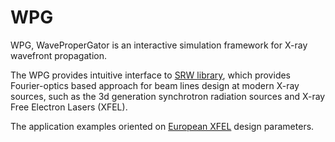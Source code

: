 WPG 
===
WPG, WaveProperGator is an interactive simulation framework for X-ray wavefront propagation. 

The WPG provides intuitive interface to [SRW library](https://github.com/ochubar/SRW), 
which provides Fourier-optics based approach for beam lines 
design at modern X-ray sources,   such as the 3d generation synchrotron radiation sources and 
X-ray Free Electron Lasers (XFEL). 

The application examples oriented on [European XFEL](http://www.xfel.eu) design parameters. 





